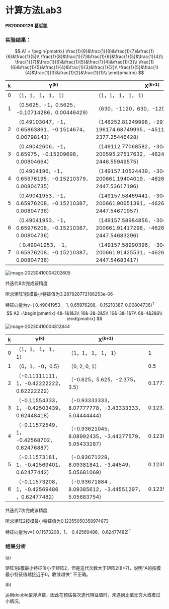 # 		计算方法Lab3

#### 					PB20000126 葛哲凯

### 实验结果：

$$
A1 = \begin{pmatrix}
\frac{1}{9}&\frac{1}{8}&\frac{1}{7}&\frac{1}{6}&\frac{1}{5}\\
\frac{1}{8}&\frac{1}{7}&\frac{1}{6}&\frac{1}{5}&\frac{1}{4}\\
\frac{1}{7}&\frac{1}{6}&\frac{1}{5}&\frac{1}{4}&\frac{1}{3}\\
\frac{1}{6}&\frac{1}{5}&\frac{1}{4}&\frac{1}{3}&\frac{1}{2}\\
\frac{1}{5}&\frac{1}{4}&\frac{1}{3}&\frac{1}{2}&\frac{1}{1}\\
\end{pmatrix}
$$

| k    | Y<sup>(k)</sup>                                           | X<sup>(k+1)</sup>                                            | λ                     |
| ---- | --------------------------------------------------------- | ------------------------------------------------------------ | --------------------- |
| 0    | （1，1， 1， 1， 1）                                      | （1，1， 1， 1， 1）                                         | 1                     |
| 1    | （0.5625，-1，0.5625， -0.10714286，0.00446429）          | （630，-1120，630，-120， 5）                                | 8.9286e-04            |
| 2    | （0.49103047，-1，0.65863861，-0.1514674，0.00798141）    | （146252.81249998，-297848.74999995，196174.68749995，-45114.37499998<br/>    2377.25446428） | 3.357408751925828e-06 |
| 3    | （0.49042606，-1，0.65975，-0.15209698，0.00804664）      | （149112.77068582，-304047.40617087，200595.27517632，-46244.69166846<br/>    2446.55949575） | 3.288960799218314e-06 |
| 4    | （0.4904196，-1，0.65976195，-0.15210379，0.00804735）    | （149157.10524439，-304141.80992685，200661.19404019，-46261.1227451<br/>    2447.53617196） | 3.287939925919796e-06 |
| 5    | （0.49041953，-1，0.65976208，-0.15210387， 0.00804736）  | （149157.58469441，-304142.83058563，200661.90651391，-46261.300272<br/>    2447.54671957） | 3.287928892075115e-06 |
| 6    | （0.49041953，-1，0.65976208，-0.15210387， 0.00804736）  | （149157.58984856，-304142.84155776，200661.91417298，-46261.30218039<br/>    2447.54683296） | 3.287928773461167e-06 |
| 7    | （ 0.49041953，-1，0.65976208，-0.15210387， 0.00804736） | （149157.58990396，-304142.84167569，200661.91425531，-46261.3022009<br/>    2447.54683417） | 3.287928772186288e-06 |

![image-20230410004202605](C:\Users\15384\AppData\Roaming\Typora\typora-user-images\image-20230410004202605.png)

共迭代8次完成该精度

所求矩阵1按模最小特征值为3.287928772186253e-06

特征向量为v=( 0.49041953 , -1, 0.65976208,  -0.15210387,  0.00804736)<sup>T</sup>
$$
A2 =\begin{pmatrix}
4&-1&1&3\\
16&-2&-2&5\\
16&-3&-1&7\\
6&-4&2&9\\
\end{pmatrix}
$$
![image-20230410004812844](C:\Users\15384\AppData\Roaming\Typora\typora-user-images\image-20230410004812844.png)



| k    | Y<sup>(k)</sup>                              | X<sup>(k+1)</sup>                                     | λ                 |
| ---- | -------------------------------------------- | ----------------------------------------------------- | ----------------- |
| 0    | （1，1， 1， 1， 1）                         | （1，1， 1， 1， 1）                                  | 1                 |
| 1    | （0，1，-0，0.5）                            | （0, 2, 0, 1）                                        | 0.5               |
| 2    | （-0.11111111，1，-0.42222222，0.62222222）  | （-0.625，5.625，-2.375，3.5）                        | 0.177777777777778 |
| 3    | （-0.11554333，1，-0.42503439，0.62448418）  | （-0.93333333，8.07777778，-3.43333333，5.04444444）  | 0.123796423624815 |
| 4    | （-0.11572549，1， -0.42568702，0.62476887） | （-0.93621045，8.08992435，-3.44377579，5.05433287）  | 0.123610550966466 |
| 5    | （-0.11573181，1，-0.42569401，0.62477442）  | （-0.93671229，8.09381841，-3.44549，5.05681069）     | 0.123551079273596 |
| 6    | （-0.11573208，1，-0.42569486 ，0.62477482） | （-0.93671884 ，8.09385612，-3.44551297，5.05683754） | 0.123550503638061 |

共迭代7次完成该精度

所求矩阵2按模最小特征值为0.12355050358974673

特征向量为v=(-0.11573208，1，-0.42569486，0.62477482)<sup>T</sup>



### 结果分析

(a)

矩阵1按模最小特征值小于矩阵2，但是迭代次数大于矩阵2(8>7)，说明“A的按模最小特征值越接近于0，收敛越快” 不正确。

(b)

运用double型浮点数，因此在预估每次迭代特征值时，未遇到比值无穷大或者过小情况。